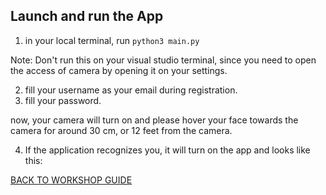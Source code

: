 ## Launch and run the App

1. in your local terminal, run `python3 main.py`

Note: Don't run this on your visual studio terminal, since you need to open the access of camera by opening it on your settings.

2. fill your username as your email during registration.
3. fill your password.

now, your camera will turn on and please hover your face towards the camera for around 30 cm, or 12 feet from the camera.

4. If the application recognizes you, it will turn on the app and looks like this:

[BACK TO WORKSHOP GUIDE](../README.md)